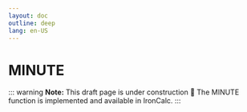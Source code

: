 ```yaml
---
layout: doc
outline: deep
lang: en-US
---
```


# MINUTE

::: warning
**Note:** This draft page is under construction 🚧
The MINUTE function is implemented and available in IronCalc.
:::